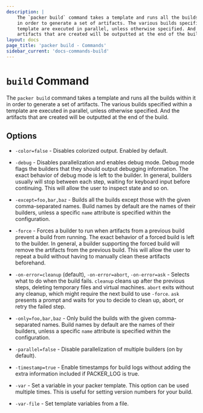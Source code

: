 ```yaml
---
description: |
    The `packer build` command takes a template and runs all the builds within it
    in order to generate a set of artifacts. The various builds specified within a
    template are executed in parallel, unless otherwise specified. And the
    artifacts that are created will be outputted at the end of the build.
layout: docs
page_title: 'packer build - Commands'
sidebar_current: 'docs-commands-build'
---
```


# `build` Command

The `packer build` command takes a template and runs all the builds within it in
order to generate a set of artifacts. The various builds specified within a
template are executed in parallel, unless otherwise specified. And the artifacts
that are created will be outputted at the end of the build.

## Options

-   `-color=false` - Disables colorized output. Enabled by default.

-   `-debug` - Disables parallelization and enables debug mode. Debug mode flags
    the builders that they should output debugging information. The exact behavior
    of debug mode is left to the builder. In general, builders usually will stop
    between each step, waiting for keyboard input before continuing. This will
    allow the user to inspect state and so on.

-   `-except=foo,bar,baz` - Builds all the builds except those with the given
    comma-separated names. Build names by default are the names of their builders,
    unless a specific `name` attribute is specified within the configuration.

-   `-force` - Forces a builder to run when artifacts from a previous build
    prevent a build from running. The exact behavior of a forced build is left to
    the builder. In general, a builder supporting the forced build will remove the
    artifacts from the previous build. This will allow the user to repeat a build
    without having to manually clean these artifacts beforehand.

-   `-on-error=cleanup` (default), `-on-error=abort`, `-on-error=ask` - Selects
    what to do when the build fails. `cleanup` cleans up after the previous
    steps, deleting temporary files and virtual machines. `abort` exits without
    any cleanup, which might require the next build to use `-force`. `ask`
    presents a prompt and waits for you to decide to clean up, abort, or retry the
    failed step.

-   `-only=foo,bar,baz` - Only build the builds with the given comma-separated
    names. Build names by default are the names of their builders, unless a
    specific `name` attribute is specified within the configuration.

-   `-parallel=false` - Disable parallelization of multiple builders (on by
    default).

-   `-timestamp=true` - Enable timestamps for build logs without adding the extra
    information included if PACKER_LOG is true.

-   `-var` - Set a variable in your packer template. This option can be used
    multiple times. This is useful for setting version numbers for your build.

-   `-var-file` - Set template variables from a file.

